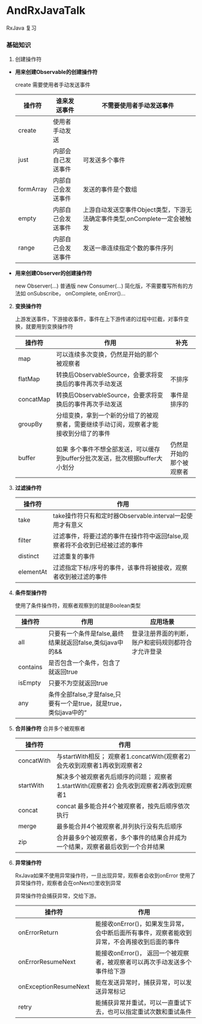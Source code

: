 # AndRxJavaTalk
RxJava 复习

### 基础知识

1. 创建操作符

* **用来创建Observable的创建操作符**

    create 需要使用者手动发送事件

    | 操作符        | 谁来发送事件    |  不需要使用者手动发送事件  |
    | --------     | ------  | ------ |
    | create       | 使用者手动发送         |                  |
    | just         | 内部会自己发送事件      |   可发送多个事件    |
    | formArray    | 内部自己会发送事件      |   发送的事件是个数组    |
    | empty        | 内部自己会发送事件      |   上游自动发送空事件Object类型，下游无法确定事件类型,onComplete一定会被触发    |
    | range        | 内部自己会发送事件      |   发送一串连续指定个数的事件序列    |


* **用来创建Observer的创建操作符**

    new Observer(...) 普通版
    new Consumer(...) 简化版，不需要覆写所有的方法如 onSubscribe， onComplete, onError()...

2. **变换操作符**

    上游发送事件，下游接收事件，事件在上下游传递的过程中拦截，对事件变换，就要用到变换操作符

     |  操作符   |   作用    |  补充 |
     |  ------- |   ------- | -------|
     | map      |   可以连续多次变换，仍然是开始的那个被观察者  |      |
     | flatMap  |  转换后ObservableSource，会要求将变换后的事件再次手动发送   |  不排序    |
     | concatMap|   转换后ObservableSource，会要求将变换后的事件再次手动发送  |   事件是排序的   |
     | groupBy  |   分组变换，拿到一个新的分组了的被观察者，需要继续手动订阅，观察者才能接收到分组了的事件  |      |
     | buffer   |   如果 多个事件不想全部发送，可以缓存到buffer分批次发送，批次根据buffer大小划分  |   仍然是开始的那个被观察者   |

3. **过滤操作符**

     | 操作符 |  作用  |
     | ----- | ------ |
     | take |  take操作符只有和定时器Observable.interval一起使用才有意义 |
     | filter | 过滤事件，将要过滤的事件在操作符中返回false,观察者将不会收到已经被过滤的事件 |
     | distinct  | 过滤重复的事件 |
     | elementAt |  过滤指定下标/序号的事件，该事件将被接收，观察者收到被过滤的事件 |

4. **条件型操作符**

    使用了条件操作符，观察者观察到的就是Boolean类型

     | 操作符  |  作用  |  应用场景 |
     | ------ | ----- | ------- |
     |  all   |  只要有一个条件是false,最终结果就返回false,类似java中的&& | 登录注册界面的判断，账户和密码规则都符合才允许登录   |
     |  contains | 是否包含一个条件，包含了就返回true      |         |
     | isEmpty |  只要不为空就返回true      |          |
     | any     | 条件全部false,才是false,只要有一个是true，就是true，类似java中的“||” | 遍历网络环境，只要有一个网络可以连接，就可以访问服务端|

 5. **合并操作符**
     合并多个被观察者

     |  操作符     |    作用   |
     | ---------   | -------- |
     | concatWith | 与startWith相反； 观察者1.concatWith(观察者2)  会先收到观察者1再收到观察者2 |
     | startWith  | 解决多个被观察者先后顺序的问题； 观察者1.startWith(观察者2)  会先收到观察者2再收到观察者1 |
     | concat     | concat 最多能合并4个被观察者，按先后顺序依次执行 |
     | merge      | 最多能合并4个被观察者,并列执行没有先后顺序 |
     | zip        | 合并最多9个被观察者，多个事件的结果合并成为一个结果，观察者最后收到一个合并结果 |

 6. **异常操作符**

    RxJava如果不使用异常操作符，一旦出现异常，观察者会收到onError
    使用了异常操作符，观察者会在onNext()里收到异常

    异常操作符会捕获异常，交给下游。

     |  操作符                |         作用      |
     |  --------------        |  ------------    |
     | onErrorReturn          |  能接收onError()，如果发生异常，会中断后面所有事件，观察者能收到异常，不会再接收到后面的事件 |
     | onErrorResumeNext      |  能接收onError()， 返回一个被观察者，被观察者可以再次手动发送多个事件给下游 |
     | onExceptionResumeNext  |  能在发送异常时，捕获异常，可以发送异常标记 |
     | retry                  |  能捕获异常并重试，可以一直重试下去，也可以指定重试次数和重试条件 |